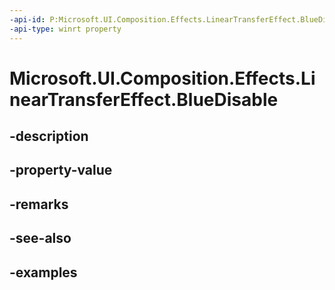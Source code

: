 ```yaml
---
-api-id: P:Microsoft.UI.Composition.Effects.LinearTransferEffect.BlueDisable
-api-type: winrt property
---
```


# Microsoft.UI.Composition.Effects.LinearTransferEffect.BlueDisable

<!--
public bool BlueDisable { get; set; }
-->


## -description

## -property-value

## -remarks

## -see-also

## -examples


